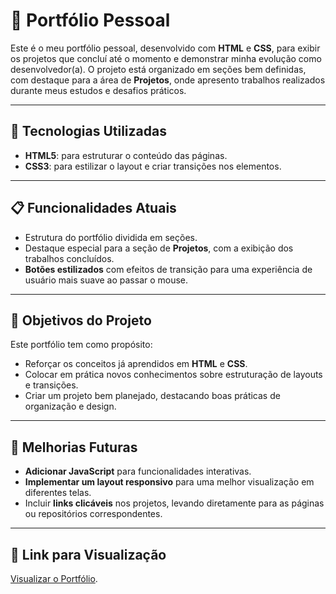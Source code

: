 # 🌟 Portfólio Pessoal  

Este é o meu portfólio pessoal, desenvolvido com **HTML** e **CSS**, para exibir os projetos que concluí até o momento e demonstrar minha evolução como desenvolvedor(a). O projeto está organizado em seções bem definidas, com destaque para a área de **Projetos**, onde apresento trabalhos realizados durante meus estudos e desafios práticos.  

---

## 🚀 Tecnologias Utilizadas  
- **HTML5**: para estruturar o conteúdo das páginas.  
- **CSS3**: para estilizar o layout e criar transições nos elementos.  

---

## 📋 Funcionalidades Atuais  
- Estrutura do portfólio dividida em seções.  
- Destaque especial para a seção de **Projetos**, com a exibição dos trabalhos concluídos.  
- **Botões estilizados** com efeitos de transição para uma experiência de usuário mais suave ao passar o mouse.  

---

## 🎯 Objetivos do Projeto  
Este portfólio tem como propósito:  
- Reforçar os conceitos já aprendidos em **HTML** e **CSS**.  
- Colocar em prática novos conhecimentos sobre estruturação de layouts e transições.  
- Criar um projeto bem planejado, destacando boas práticas de organização e design.  

---

## 🔮 Melhorias Futuras  
- **Adicionar JavaScript** para funcionalidades interativas.  
- **Implementar um layout responsivo** para uma melhor visualização em diferentes telas.  
- Incluir **links clicáveis** nos projetos, levando diretamente para as páginas ou repositórios correspondentes.  

---

## 🔗 Link para Visualização  
[Visualizar o Portfólio](https://stenioeric.github.io/portifolio_dev/).  

